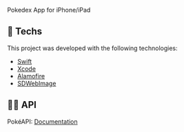 Pokedex App for iPhone/iPad

## :rocket: Techs
This project was developed with the following technologies:
- [Swift](https://developer.apple.com/swift/)
- [Xcode](https://developer.apple.com/xcode/)
- [Alamofire](https://github.com/Alamofire/Alamofire)
- [SDWebImage](https://github.com/SDWebImage/SDWebImage)

## 👨‍💻 API

PokéAPI: [Documentation](https://pokeapi.co/docs/v2)